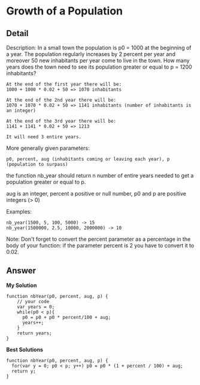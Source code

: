 # Growth of a Population
## Detail
Description:
In a small town the population is p0 = 1000 at the beginning of a year. The population regularly increases by 2 percent per year and moreover 50 new inhabitants per year come to live in the town. How many years does the town need to see its population greater or equal to p = 1200 inhabitants?
```
At the end of the first year there will be: 
1000 + 1000 * 0.02 + 50 => 1070 inhabitants

At the end of the 2nd year there will be: 
1070 + 1070 * 0.02 + 50 => 1141 inhabitants (number of inhabitants is an integer)

At the end of the 3rd year there will be:
1141 + 1141 * 0.02 + 50 => 1213

It will need 3 entire years.
```
More generally given parameters:
```
p0, percent, aug (inhabitants coming or leaving each year), p (population to surpass)
```
the function nb_year should return n number of entire years needed to get a population greater or equal to p.

aug is an integer, percent a positive or null number, p0 and p are positive integers (> 0)

Examples:
```
nb_year(1500, 5, 100, 5000) -> 15
nb_year(1500000, 2.5, 10000, 2000000) -> 10
```
Note: Don't forget to convert the percent parameter as a percentage in the body of your function: if the parameter percent is 2 you have to convert it to 0.02.

## Answer
**My Solution**
```
function nbYear(p0, percent, aug, p) {
    // your code
    var years = 0;
    while(p0 < p){
      p0 = p0 + p0 * percent/100 + aug;
      years++;
    }
    return years;
}
```
**Best Solutions**
```
function nbYear(p0, percent, aug, p) {
  for(var y = 0; p0 < p; y++) p0 = p0 * (1 + percent / 100) + aug;
  return y;
}
```
